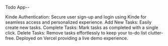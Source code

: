 Todo App--

Kinde Authentication: Secure user sign-up and login using Kinde for seamless access and personalized experience.
Add New Tasks: Easily create new tasks.
Complete Tasks: Mark tasks as completed with a single click.
Delete Tasks: Remove tasks effortlessly to keep your to-do list clutter-free.
Deployed on Vercel providing a live demo experience.
